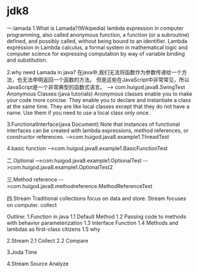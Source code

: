 # jdk8
一.lamada
1.What is Lamada?(Wikipedia)
lambda expression in computer programming, also called anonymous function, a function (or a subroutine) defined, and possibly called, without being bound to an identifier.
Lambda expression in Lambda calculus, a formal system in mathematical logic and computer science for expressing computation by way of variable binding and substitution.

2.why need Lamada in java?
在java中,我们无法将函数作为参数传递给一个方法，也无法申明返回一个函数的方法。
但是这些在JavaScript中非常常见，所以JavaScript是一个非常典型的函数式语言。
--> com.huigod.java8.SwingTest
Anonymous Classes:(java tutorials)
Anonymous classes enable you to make your code more concise. They enable you to declare and instantiate a class at the same time. 
They are like local classes except that they do not have a name. Use them if you need to use a local class only once.

3.FunctionalInterface(java Document)
Note that instances of functional interfaces can be created with lambda expressions, method references, or constructor references.
-->com.huigod.java8.example1.ThreadTest

4.basic function
-->com.huigod.java8.example1.BasicFunctionTest

二.Optional
-->com.huigod.java8.example1.OptionalTest
-->com.huigod.java8.example1.OptionalTest2

三.Method reference
-->com.huigod.java8.methodreference.MethodReferenceTest

四.Stream
Traditional collections focus on  data and store.
Stream focuses on computer.
collect 


Outline:
1.Function in java
1.1 Default Method
1.2 Passing code to methods with behavior parameterization
1.3 Interface Function
1.4 Methods and lambdas as first-class citizens
1.5 why


2.Stream
2.1 Collect
2.2 Compare

3.Joda Time

4.Stream Source Analyze





